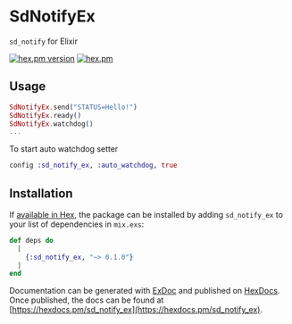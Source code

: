 # SdNotifyEx

`sd_notify` for Elixir

[![hex.pm version](https://img.shields.io/hexpm/v/sd_notify_ex.svg)](https://hex.pm/packages/sd_notify_ex)
[![hex.pm](https://img.shields.io/hexpm/l/sd_notify_ex.svg)](https://github.com/govm/sd_notify_ex/blob/master/LICENSE)

## Usage

```elixir
SdNotifyEx.send("STATUS=Hello!")
SdNotifyEx.ready()
SdNotifyEx.watchdog()
...
```

To start auto watchdog setter
```elixir
config :sd_notify_ex, :auto_watchdog, true
```


## Installation

If [available in Hex](https://hex.pm/docs/publish), the package can be installed
by adding `sd_notify_ex` to your list of dependencies in `mix.exs`:

```elixir
def deps do
  [
    {:sd_notify_ex, "~> 0.1.0"}
  ]
end
```

Documentation can be generated with [ExDoc](https://github.com/elixir-lang/ex_doc)
and published on [HexDocs](https://hexdocs.pm). Once published, the docs can
be found at [https://hexdocs.pm/sd_notify_ex](https://hexdocs.pm/sd_notify_ex).


